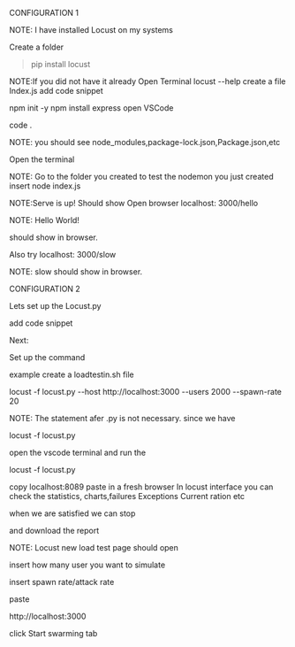CONFIGURATION 1

NOTE: I have installed Locust on my systems

Create a folder
>pip install locust

NOTE:If you did not have it already
Open Terminal
locust --help
create a file Index.js
add code snippet

npm init -y
npm install express
open VSCode

code .

NOTE: you should see node_modules,package-lock.json,Package.json,etc

Open the terminal

NOTE: Go to the folder you created to test the nodemon you just created
insert node index.js

NOTE:Serve is up!
Should show
Open browser localhost: 3000/hello

 

NOTE: Hello World!

should show in browser.

Also try localhost: 3000/slow

NOTE: slow
should show in browser.

CONFIGURATION 2

Lets set up the Locust.py

add code snippet

Next:

Set up the command

example create a loadtestin.sh file

locust -f locust.py --host http://localhost:3000 --users 2000 --spawn-rate 20

 

NOTE: The statement afer .py is not necessary. since we have

locust -f locust.py

open the vscode terminal and run the

locust -f locust.py

copy localhost:8089
paste in a fresh browser
In locust interface you can check the statistics, charts,failures Exceptions Current ration etc

 

when we are satisfied we can stop

and download the report
 

NOTE: Locust new load test page should open

insert how many user you want to simulate

insert spawn rate/attack rate

paste

http://localhost:3000

click Start swarming tab